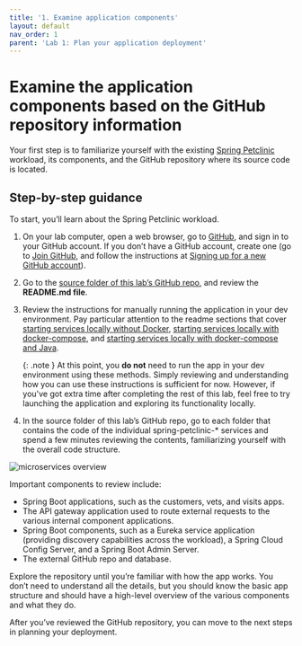 ```yaml
---
title: '1. Examine application components'
layout: default
nav_order: 1
parent: 'Lab 1: Plan your application deployment'
---
```


# Examine the application components based on the GitHub repository information

Your first step is to familiarize yourself with the existing [Spring Petclinic](https://github.com/spring-petclinic/spring-petclinic-microservices) workload, its components, and the GitHub repository where its source code is located.

## Step-by-step guidance

To start, you’ll learn about the Spring Petclinic workload.

1.  On your lab computer, open a web browser, go to [GitHub](https://github.com), and sign in to your GitHub account. If you don’t have a GitHub account, create one (go to [Join GitHub](https://github.com/join), and follow the instructions at [Signing up for a new GitHub account](https://docs.github.com/en/get-started/signing-up-for-github/signing-up-for-a-new-github-account)).
1.  Go to the [source folder of this lab’s GitHub repo](https://github.com/Azure-Samples/java-on-aca/tree/main/src), and review the **README.md file**.
1.  Review the instructions for manually running the application in your dev environment. Pay particular attention to the readme sections that cover [starting services locally without Docker](https://github.com/Azure-Samples/java-on-aca/tree/main/src#starting-services-locally-without-docker), [starting services locally with docker-compose](https://github.com/Azure-Samples/java-on-aca/tree/main/src#starting-services-locally-with-docker-compose), and [starting services locally with docker-compose and Java](https://github.com/Azure-Samples/java-on-aca/tree/main/src#starting-services-locally-with-docker-compose-and-java). 

    {: .note }
    At this point, you **do not** need to run the app in your dev environment using these methods. Simply reviewing and understanding how you can use these instructions is sufficient for now. However, if you've got extra time after completing the rest of this lab, feel free to try launching the application and exploring its functionality locally.

1.  In the source folder of this lab’s GitHub repo, go to each folder that contains the code of the individual spring-petclinic-\* services and spend a few minutes reviewing the contents, familiarizing yourself with the overall code structure.

![microservices overview](../../images/services.png)

Important components to review include:

-   Spring Boot applications, such as the customers, vets, and visits apps.
-   The API gateway application used to route external requests to the various internal component applications.
-   Spring Boot components, such as a Eureka service application (providing discovery capabilities across the workload), a Spring Cloud Config Server, and a Spring Boot Admin Server.
-   The external GitHub repo and database.

Explore the repository until you’re familiar with how the app works. You don’t need to understand all the details, but you should know the basic app structure and should have a high-level overview of the various components and what they do.

After you’ve reviewed the GitHub repository, you can move to the next steps in planning your deployment.
